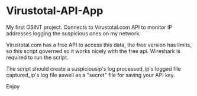 # Virustotal-API-App
My first OSINT project. Connects to Virustotal.com API to monitor IP addresses logging the suspicious ones on my network.

Virustotal.com has a free API to access this data, the free version has limits, so this script governed so it works nicely with the free api.
Wireshark is required to run the script.

The script should create a suspiciousip's log
processed_ip's logged file
captured_ip's log file
aswell as a "secret" file for saving your API key.

Enjoy
